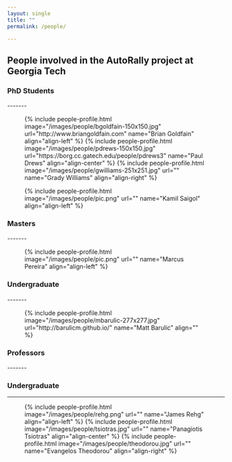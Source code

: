```yaml
---
layout: single
title: ""
permalink: /people/

---
```


<h2 class="page__title"> People involved in the AutoRally project at Georgia Tech</h2>

<h3 class="page__subtitle">PhD Students</h3>
-------
<figure class="third">
	{% include people-profile.html image="/images/people/bgoldfain-150x150.jpg" url="http://www.briangoldfain.com" name="Brian Goldfain" align="align-left" %}
	{% include people-profile.html image="/images/people/pdrews-150x150.jpg" url="https://borg.cc.gatech.edu/people/pdrews3" name="Paul Drews" align="align-center" %}
	{% include people-profile.html image="/images/people/gwilliams-251x251.jpg" url="" name="Grady Williams" align="align-right" %}
</figure>
<figure class="third">
	{% include people-profile.html image="/images/people/pic.png" url="" name="Kamil Saigol" align="align-left" %}
</figure>

<h3 class="page__subtitle">Masters</h3>
-------

<figure class="third">
	{% include people-profile.html image="/images/people/pic.png" url="" name="Marcus Pereira" align="align-left" %}
</figure>


<h3 class="page__subtitle">Undergraduate</h3>
-------
<figure class="third">
	{% include people-profile.html image="/images/people/mbarulic-277x277.jpg" url="http://barulicm.github.io/" name="Matt Barulic" align="" %}
</figure>

<h3 class="page__subtitle">Professors</h3>
-------
<h3 class="page__subtitle">Undergraduate</h3>
<hr>
<figure class="third">
	{% include people-profile.html image="/images/people/rehg.png" url="" name="James Rehg" align="align-left" %}
	{% include people-profile.html image="/images/people/tsiotras.jpg" url="" name="Panagiotis Tsiotras" align="align-center" %}
	{% include people-profile.html image="/images/people/theodorou.jpg" url="" name="Evangelos Theodorou" align="align-right" %}
</figure>